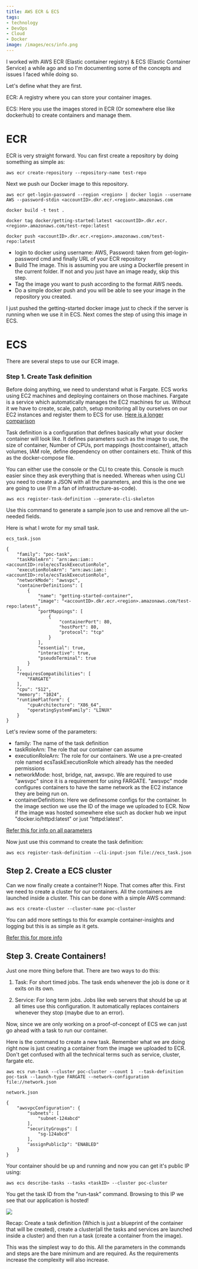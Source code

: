 ```yaml
---
title: AWS ECR & ECS
tags:
- technology
- DevOps
- Cloud
- Docker
image: /images/ecs/info.png
---
```


I worked with AWS ECR (Elastic container registry) & ECS (Elastic Container Service) a while ago and so I'm documenting some of the concepts and issues I faced while doing so.

<!--more-->

Let's define what they are first.

ECR: A registry where you can store your container images.

ECS: Here you use the images stored in ECR (Or somewhere else like dockerhub) to create containers and manage them.

# ECR

ECR is very straight forward. You can first create a repository by doing something as simple as:

`aws ecr create-repository --repository-name test-repo`

Next we push our Docker image to this repository.

```
aws ecr get-login-password --region <region> | docker login --username AWS --password-stdin <accountID>.dkr.ecr.<region>.amazonaws.com

docker build -t test .

docker tag docker/getting-started:latest <accountID>.dkr.ecr.<region>.amazonaws.com/test-repo:latest

docker push <accountID>.dkr.ecr.<region>.amazonaws.com/test-repo:latest
```

- login to docker using username: AWS, Password: taken from get-login-password cmd and finally URL of your ECR repository
- Build The image. This is assuming you are using a Dockerfile present in the current folder. If not and you just have an image ready, skip this step.
- Tag the image you want to push according to the format AWS needs.
- Do a simple docker push and you will be able to see your image in the repository you created.

I just pushed the getting-started docker image just to check if the server is running when we use it in ECS. Next comes the step of using this image in ECS. 

# ECS

There are several steps to use our ECR image.

### Step 1. Create Task definition

Before doing anything, we need to understand what is Fargate. ECS works using EC2 machines and deploying containers on those machines. Fargate is a service which automatically manages the EC2 machines for us. Without it we have to create, scale, patch, setup monitoring all by ourselves on our EC2 instances and register them to ECS for use. [Here is a longer comparison](https://aws.amazon.com/fargate/)

Task definition is a configuration that defines basically what your docker container will look like. It defines parameters such as the image to use, the size of container, Number of CPUs, port mappings (host:container), attach volumes, IAM role, define dependency on other containers etc. Think of this as the docker-compose file.

You can either use the console or the CLI to create this. Console is much easier since they ask everything that is needed. Whereas when using CLI you need to create a JSON with all the parameters, and this is the one we are going to use (I'm a fan of infrastructure-as-code).

`aws ecs register-task-definition --generate-cli-skeleton`

Use this command to generate a sample json to use and remove all the un-needed fields.

Here is what I wrote for my small task.

`ecs_task.json`

```
{
    "family": "poc-task",
    "taskRoleArn": "arn:aws:iam::<accountID>:role/ecsTaskExecutionRole",
    "executionRoleArn": "arn:aws:iam::<accountID>:role/ecsTaskExecutionRole",
    "networkMode": "awsvpc",
    "containerDefinitions": [
        {
            "name": "getting-started-container",
            "image": "<accountID>.dkr.ecr.<region>.amazonaws.com/test-repo:latest",
            "portMappings": [
                {
                    "containerPort": 80,
                    "hostPort": 80,
                    "protocol": "tcp"
                }
            ],
            "essential": true,
            "interactive": true,
            "pseudoTerminal": true
        }
    ],
    "requiresCompatibilities": [
        "FARGATE"
    ],
    "cpu": "512",
    "memory": "1024",
    "runtimePlatform": {
        "cpuArchitecture": "X86_64",
        "operatingSystemFamily": "LINUX"
    }
}
```

Let's review some of the parameters:

- family: The name of the task definition
- taskRoleArn: The role that our container can assume
- executionRoleArn: The role for our containers. We use a pre-created role named ecsTaskExecutionRole which already has the needed permissions
- networkMode: host, bridge, nat, awsvpc. We are required to use "awsvpc" since it is a requirement for using FARGATE. "awsvpc" mode configures containers to have the same network as the EC2 instance they are being run on.
- containerDefinitions: Here we definesome configs for the container. In the image section we use the ID of the image we uploaded to ECR. Now if the image was hosted somewhere else such as docker hub we input "docker.io/httpd:latest" or just "httpd:latest".

[Refer this for info on all parameters](https://docs.aws.amazon.com/cli/latest/reference/ecs/register-task-definition.html)

Now just use this command to create the task definition:

`aws ecs register-task-definition --cli-input-json file://ecs_task.json`

## Step 2. Create a ECS cluster

Can we now finally create a container?! Nope. That comes after this. First we need to create a cluster for our containers. All the containers are launched inside a cluster. This can be done with a simple AWS command:

`aws ecs create-cluster --cluster-name poc-cluster`

You can add more settings to this for example container-insights and logging but this is as simple as it gets.

[Refer this for more info](https://docs.aws.amazon.com/cli/latest/reference/ecs/create-cluster.html)

## Step 3. Create Containers!

Just one more thing before that. There are two ways to do this:

1. Task: For short timed jobs. The task ends whenever the job is done or it exits on its own.

2. Service: For long term jobs. Jobs like web servers that should be up at all times use this configuration. It automatically replaces containers whenever they stop (maybe due to an error).

Now, since we are only working on a proof-of-concept of ECS we can just go ahead with a task to run our container.

Here is the command to create a new task. Remember what we are doing right now is just creating a container from the image we uploaded to ECR. Don't get confused with all the technical terms such as service, cluster, fargate etc.

`aws ecs run-task --cluster poc-cluster --count 1  --task-definition poc-task --launch-type FARGATE --network-configuration file://network.json`

`network.json`

```
{
    "awsvpcConfiguration": {
        "subnets": [
            "subnet-124abcd"
        ],
        "securityGroups": [
            "sg-124abcd"
        ],
        "assignPublicIp": "ENABLED"
    }
}
```

Your container should be up and running and now you can get it's public IP using:

`aws ecs describe-tasks --tasks <taskID> --cluster poc-cluster`

You get the task ID from the "run-task" command. Browsing to this IP we see that our application is hosted!

![](/images/ecs/KfAmull.png)

Recap: Create a task definition (Which is just a blueprint of the container that will be created), create a cluster(all the tasks and services are launched inside a cluster) and then run a task (create a container from the image).

This was the simplest way to do this. All the parameters in the commands and steps are the bare minimum and are required. As the requirements increase the complexity will also increase. 
